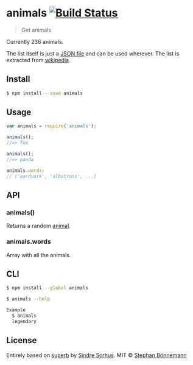 # animals [![Build Status](https://travis-ci.org/boennemann/animals.svg?branch=master)](https://travis-ci.org/boennemann/animals)

> Get animals

Currently 236 animals.

The list itself is just a [JSON file](words.json) and can be used wherever.
The list is extracted from [wikipedia](https://en.wikipedia.org/wiki/List_of_animal_names).


## Install

```sh
$ npm install --save animals
```


## Usage

```js
var animals = require('animals');

animals();
//=> fox

animals();
//=> panda

animals.words;
// ['aardvark', 'albatross', ...]
```


## API

### animals()

Returns a random [animal](words.json).

### animals.words

Array with all the animals.


## CLI

```sh
$ npm install --global animals
```

```sh
$ animals --help

Example
  $ animals
  legendary
```


## License
Entirely based on [superb](https://github.com/sindresorhus/superb) by [Sindre Sorhus](http://sindresorhus.com/).
MIT © [Stephan Bönnemann](http://boennemann.me)
